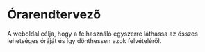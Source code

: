 # Órarendtervező

A weboldal célja, hogy a felhasználó egyszerre láthassa az összes lehetséges óráját és így dönthessen azok felvételéről.
